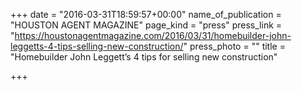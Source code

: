 +++
date = "2016-03-31T18:59:57+00:00"
name_of_publication = "HOUSTON AGENT MAGAZINE"
page_kind = "press"
press_link = "https://houstonagentmagazine.com/2016/03/31/homebuilder-john-leggetts-4-tips-selling-new-construction/"
press_photo = ""
title = "Homebuilder John Leggett’s 4 tips for selling new construction"

+++